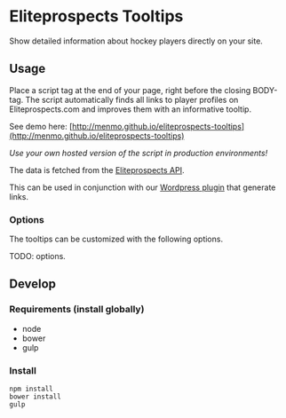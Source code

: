 # Eliteprospects Tooltips

Show detailed information about hockey players directly on your site.

## Usage

Place a script tag at the end of your page, right before the closing BODY-tag.
The script automatically finds all links to player profiles on Eliteprospects.com and improves them with an informative tooltip.

See demo here: [http://menmo.github.io/eliteprospects-tooltips](http://menmo.github.io/eliteprospects-tooltips)

*Use your own hosted version of the script in production environments!*

The data is fetched from the [Eliteprospects API](https://github.com/menmo/eliteprospects-api-documentation).

This can be used in conjunction with our [Wordpress plugin](https://github.com/menmo/eliteprospects-wordpress-player-link) that generate links.

### Options

The tooltips can be customized with the following options.

TODO: options.

## Develop

### Requirements (install globally)

* node
* bower
* gulp

### Install

    npm install
    bower install
    gulp
